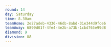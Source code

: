 ```yaml
---
round: 14
day: Saturday
time: 8.30am
teamHome: 2e27adeb-4336-46db-8abd-31e344d9fce6
teamAway: 6899d01f-4fe4-4e2b-a73b-1cbd765e99d8
diamond: 9
division: U8
---
```

